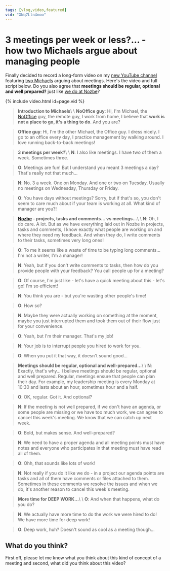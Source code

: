 ```yaml
---
tags: [vlog,video,featured]
vid: "XNq7Lln4noo"
---
```


# 3 meetings per week or less?… - how two Michaels argue about managing people

Finally decided to record a long-form video on my [new YouTube channel](/channel/) featuring [two Michaels](/michaels/) arguing about meetings. Here's the video and full script below. Do you also agree that **meetings should be regular, optional and well prepared?** just like [we do at Nozbe](https://nozbe.com/meetings?c=michaelteam)?

{% include video.html id=page.vid %}

<!--More-->

> **Introduction to Michaels**\\
>\\
> **NoOffice guy**: Hi, I'm Michael, the [NoOffice](/nooffice) guy, the remote guy, I work from home, I believe that **work is not a place to go, it's a thing to do**. And you are?

> **Office guy**: Hi, I'm the other Michael, the Office guy. I dress nicely. I go to an office every day, I practice management by walking around. I love running back-to-back meetings!

> **3 meetings per week?**\\
>\\
> **N**: I also like meetings. I have two of them a week. Sometimes three.

> **O**: Meetings are fun! But I understand you meant 3 meetings a day? That's really not that much…

> **N**: No. 3 a week. One on Monday. And one or two on Tuesday. Usually no meetings on Wednesday, Thursday or Friday.

> **O**: You have days without meetings? Sorry, but if that's so, you don't seem to care much about if your team is working at all. What kind of manager are you?!

> **[Nozbe][n] - projects, tasks and comments… vs meetings…**\\
>\\
> **N**: Oh, I do care. A lot. But as we have everything laid out in Nozbe in projects, tasks and comments, I know exactly what people are working on and where they need my feedback. And when they do, I write comments to their tasks, sometimes very long ones!

> **O**: To me it seems like a waste of time to be typing long comments… I'm not a writer, I'm a manager!

> **N**: Yeah, but if you don't write comments to tasks, then how do you provide people with your feedback? You call people up for a meeting?

> **O**: Of course, I'm just like - let's have a quick meeting about this - let's go! I'm so efficient!

> **N**: You think you are - but you're wasting other people's time!

> **O**: How so?

> **N**: Maybe they were actually working on something at the moment, maybe you just interrupted them and took them out of their flow just for your convenience.

> **O**: Yeah, but I'm their manager. That's my job!

> **N**: Your job is to interrupt people you hired to work for you.

> **O**: When you put it that way, it doesn't sound good…

> **Meetings should be regular, optional and well-prepared…**\\
>\\
> **N**: Exactly, that's why… I believe meetings should be regular, optional and well prepared. Regular, meetings ensure that people can plan their day. For example, my leadership meeting is every Monday at 10:30 and lasts about an hour, sometimes hour and a half.

> **O**: OK, regular. Got it. And optional?

> **N**: If the meeting is not well prepared, if we don't have an agenda, or some people are missing or we have too much work, we can agree to cancel this week's meeting. We know that we can catch up next week.

> **O**: Bold, but makes sense. And well-prepared?

> **N**: We need to have a proper agenda and all meeting points must have notes and everyone who participates in that meeting must have read all of them.

> **O**: Ohh, that sounds like lots of work!

> **N**: Not really if you do it like we do - in a project our agenda points are tasks and all of them have comments or files attached to them. Sometimes in these comments we resolve the issues and when we do, it's another reason to cancel this week's meeting.

> **More time for DEEP WORK…**\\
>\\
> **O**: And when that happens, what do you do?

> **N**: We actually have more time to do the work we were hired to do! We have more time for deep work!

> **O**: Deep work, huh? Doesn't sound as cool as a meeting though…

## What do you think?

First off, please let me know what you think about this kind of concept of a meeting and second, what did you think about this video?


[n]: https://michael.gratis/nozbe
[np]: https://michael.gratis/nozbepersonal